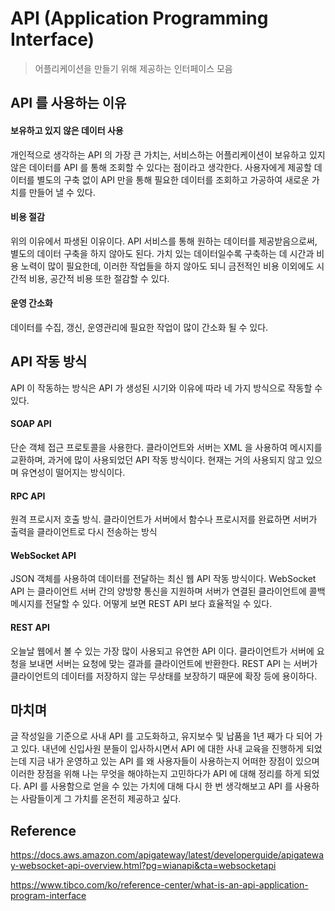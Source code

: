 # API (Application Programming Interface)

> 어플리케이션을 만들기 위해 제공하는 인터페이스 모음


## API 를 사용하는 이유

#### 보유하고 있지 않은 데이터 사용

개인적으로 생각하는 API 의 가장 큰 가치는, 서비스하는 어플리케이션이 보유하고 있지 않은 데이터를 API 를 통해 조회할 수 있다는 점이라고 생각한다.
사용자에게 제공할 데이터를 별도의 구축 없이 API 만을 통해 필요한 데이터를 조회하고 가공하여 새로운 가치를 만들어 낼 수 있다.

#### 비용 절감

위의 이유에서 파생된 이유이다. API 서비스를 통해 원하는 데이터를 제공받음으로써, 별도의 데이터 구축을 하지 않아도 된다.
가치 있는 데이터일수록 구축하는 데 시간과 비용 노력이 많이 필요한데, 이러한 작업들을 하지 않아도 되니 금전적인 비용 이외에도 시간적 비용, 
공간적 비용 또한 절감할 수 있다.

#### 운영 간소화

데이터를 수집, 갱신, 운영관리에 필요한 작업이 많이 간소화 될 수 있다.

## API 작동 방식

API 이 작동하는 방식은 API 가 생성된 시기와 이유에 따라 네 가지 방식으로 작동할 수 있다.

#### SOAP API

단순 객체 접근 프로토콜을 사용한다. 클라이언트와 서버는 XML 을 사용하여 메시지를 교환하며, 과거에 많이 사용되었던 API 작동 방식이다.
현재는 거의 사용되지 않고 있으며 유연성이 떨어지는 방식이다.

#### RPC API

원격 프로시저 호출 방식. 클라이언트가 서버에서 함수나 프로시저를 완료하면 서버가 출력을 클라이언트로 다시 전송하는 방식

#### WebSocket API

JSON 객체를 사용하여 데이터를 전달하는 최신 웹 API 작동 방식이다. WebSocket API 는 클라이언트 서버 간의 양방향 통신을 지원하며
서버가 연결된 클라이언트에 콜백 메시지를 전달할 수 있다. 어떻게 보면 REST API 보다 효율적일 수 있다.

#### REST API

오늘날 웹에서 볼 수 있는 가장 많이 사용되고 유연한 API 이다. 클라이언트가 서버에 요청을 보내면 서버는 요청에 맞는 결과를 클라이언트에 반환한다.
REST API 는 서버가 클라이언트의 데이터를 저장하지 않는 무상태를 보장하기 때문에 확장 등에 용이하다.


## 마치며

글 작성일을 기준으로 사내 API 를 고도화하고, 유지보수 및 납품을 1년 째가 다 되어 가고 있다.
내년에 신입사원 분들이 입사하시면서 API 에 대한 사내 교육을 진행하게 되었는데 지금 내가 운영하고 있는 API 를 왜 사용자들이 사용하는지
어떠한 장점이 있으며 이러한 장점을 위해 나는 무엇을 해야하는지 고민하다가 API 에 대해 정리를 하게 되었다.
API 를 사용함으로 얻을 수 있는 가치에 대해 다시 한 번 생각해보고 API 를 사용하는 사람들이게 그 가치를 온전히 제공하고 싶다.

## Reference

https://docs.aws.amazon.com/apigateway/latest/developerguide/apigateway-websocket-api-overview.html?pg=wianapi&cta=websocketapi

https://www.tibco.com/ko/reference-center/what-is-an-api-application-program-interface